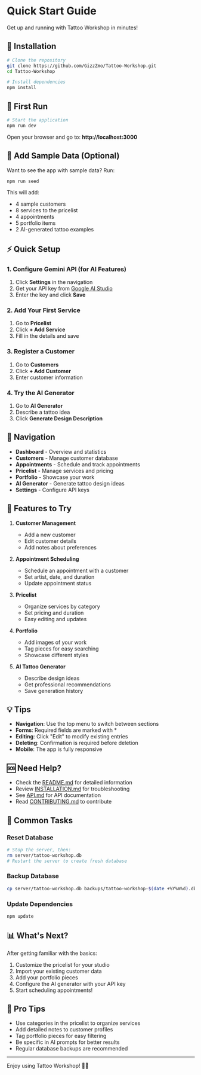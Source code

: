 # Quick Start Guide

Get up and running with Tattoo Workshop in minutes!

## 🚀 Installation

```bash
# Clone the repository
git clone https://github.com/GizzZmo/Tattoo-Workshop.git
cd Tattoo-Workshop

# Install dependencies
npm install
```

## 🎯 First Run

```bash
# Start the application
npm run dev
```

Open your browser and go to: **http://localhost:3000**

## 📝 Add Sample Data (Optional)

Want to see the app with sample data? Run:

```bash
npm run seed
```

This will add:
- 4 sample customers
- 8 services to the pricelist
- 4 appointments
- 5 portfolio items
- 2 AI-generated tattoo examples

## ⚡ Quick Setup

### 1. Configure Gemini API (for AI Features)

1. Click **Settings** in the navigation
2. Get your API key from [Google AI Studio](https://makersuite.google.com/app/apikey)
3. Enter the key and click **Save**

### 2. Add Your First Service

1. Go to **Pricelist**
2. Click **+ Add Service**
3. Fill in the details and save

### 3. Register a Customer

1. Go to **Customers**
2. Click **+ Add Customer**
3. Enter customer information

### 4. Try the AI Generator

1. Go to **AI Generator**
2. Describe a tattoo idea
3. Click **Generate Design Description**

## 📱 Navigation

- **Dashboard** - Overview and statistics
- **Customers** - Manage customer database
- **Appointments** - Schedule and track appointments
- **Pricelist** - Manage services and pricing
- **Portfolio** - Showcase your work
- **AI Generator** - Generate tattoo design ideas
- **Settings** - Configure API keys

## 🎨 Features to Try

1. **Customer Management**
   - Add a new customer
   - Edit customer details
   - Add notes about preferences

2. **Appointment Scheduling**
   - Schedule an appointment with a customer
   - Set artist, date, and duration
   - Update appointment status

3. **Pricelist**
   - Organize services by category
   - Set pricing and duration
   - Easy editing and updates

4. **Portfolio**
   - Add images of your work
   - Tag pieces for easy searching
   - Showcase different styles

5. **AI Tattoo Generator**
   - Describe design ideas
   - Get professional recommendations
   - Save generation history

## 💡 Tips

- **Navigation**: Use the top menu to switch between sections
- **Forms**: Required fields are marked with *
- **Editing**: Click "Edit" to modify existing entries
- **Deleting**: Confirmation is required before deletion
- **Mobile**: The app is fully responsive

## 🆘 Need Help?

- Check the [README.md](README.md) for detailed information
- Review [INSTALLATION.md](INSTALLATION.md) for troubleshooting
- See [API.md](API.md) for API documentation
- Read [CONTRIBUTING.md](CONTRIBUTING.md) to contribute

## 🔄 Common Tasks

### Reset Database
```bash
# Stop the server, then:
rm server/tattoo-workshop.db
# Restart the server to create fresh database
```

### Backup Database
```bash
cp server/tattoo-workshop.db backups/tattoo-workshop-$(date +%Y%m%d).db
```

### Update Dependencies
```bash
npm update
```

## 📊 What's Next?

After getting familiar with the basics:

1. Customize the pricelist for your studio
2. Import your existing customer data
3. Add your portfolio pieces
4. Configure the AI generator with your API key
5. Start scheduling appointments!

## 🎯 Pro Tips

- Use categories in the pricelist to organize services
- Add detailed notes to customer profiles
- Tag portfolio pieces for easy filtering
- Be specific in AI prompts for better results
- Regular database backups are recommended

---

Enjoy using Tattoo Workshop! 🎨✨
